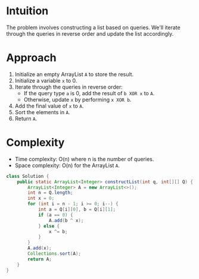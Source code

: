 # Intuition
The problem involves constructing a list based on queries. We'll iterate through the queries in reverse order and update the list accordingly.

# Approach
1. Initialize an empty ArrayList `A` to store the result.
2. Initialize a variable `x` to 0.
3. Iterate through the queries in reverse order:
   - If the query type `a` is 0, add the result of `b XOR x` to `A`.
   - Otherwise, update `x` by performing `x XOR b`.
4. Add the final value of `x` to `A`.
5. Sort the elements in `A`.
6. Return `A`.

# Complexity
- Time complexity: O(n) where n is the number of queries.
- Space complexity: O(n) for the ArrayList `A`.

```java
class Solution {
    public static ArrayList<Integer> constructList(int q, int[][] Q) {
        ArrayList<Integer> A = new ArrayList<>();
        int n = Q.length;
        int x = 0;
        for (int i = n - 1; i >= 0; i--) {
            int a = Q[i][0], b = Q[i][1];
            if (a == 0) {
                A.add(b ^ x);
            } else {
                x ^= b;
            }
        }
        A.add(x);
        Collections.sort(A);
        return A;
    }
}
